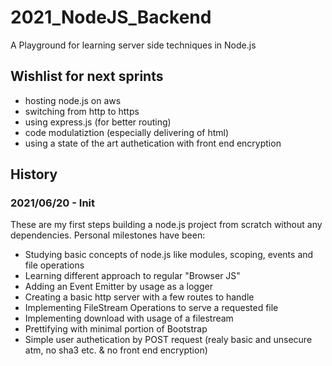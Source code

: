 # 2021_NodeJS_Backend
A Playground for learning server side techniques in Node.js

## Wishlist for next sprints

- hosting node.js on aws
- switching from http to https
- using express.js (for better routing)
- code modulatiztion (especially delivering of html)
- using a state of the art authetication with front end encryption


## History

### 2021/06/20 - Init

These are my first steps building a node.js project from scratch without any dependencies. Personal milestones have been:

- Studying basic concepts of node.js like modules, scoping, events and file operations
- Learning different approach to regular "Browser JS"
- Adding an Event Emitter by usage as a logger
- Creating a basic http server with a few routes to handle
- Implementing FileStream Operations to serve a requested file
- Implementing download with usage of a filestream
- Prettifying with minimal portion of Bootstrap
- Simple user authetication by POST request (realy basic and unsecure atm, no sha3 etc. & no front end encryption)

